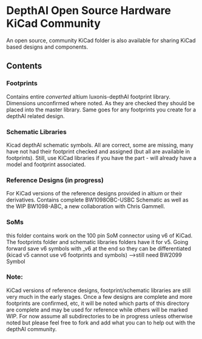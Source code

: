 # DepthAI Open Source Hardware KiCad Community

An open source, community KiCad folder is also available for sharing KiCad based designs and components. 

## Contents

### Footprints

Contains entire *converted* altium luxonis-depthAI footprint library. Dimensions unconfirmed where noted. As they are checked they should be placed into the master library. Same goes for any footprints you create for a depthAI related design. 

### Schematic Libraries

Kicad depthAI schematic symbols. All are correct, some are missing, many have not had their footprint checked and assigned (but all are available in footprints). Still, use KiCad libraries if you have the part - will already have a model and footprint associated. 

### Reference Designs (in progress)

For KiCad versions of the reference designs provided in altium or their derivatives. Contains complete BW1098OBC-USBC Schematic as well as the WIP BW1098-ABC, a new collaboration with Chris Gammell.

### SoMs
this folder contains work on the 100 pin SoM connector using v6 of KiCad. The footprints folder and schematic libraries folders have it for v5. Going forward save v6 symbols with _v6 at the end so they can be differentiated (kicad v5 cannot use v6 footprints and symbols)
-->still need BW2099 Symbol
### Note: 

KiCad versions of reference designs, footprint/schematic libraries are still very much in the early stages. Once a few designs are complete and more footprints are confirmed, etc, it will be noted which parts of this directory are complete and may be used for reference while others will be marked WIP. For now assume all subdirectories to be in progress unless otherwise noted but please feel free to fork and add what you can to help out with the depthAI community.
